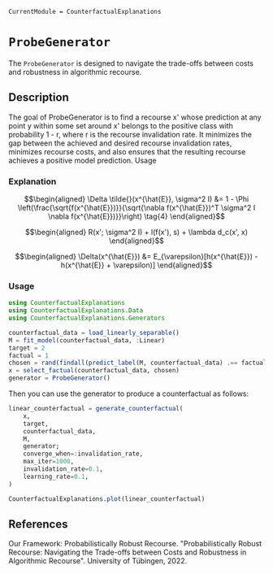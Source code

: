 ``` @meta
CurrentModule = CounterfactualExplanations 
```

# `ProbeGenerator`

The `ProbeGenerator` is designed to navigate the trade-offs between costs and robustness in algorithmic recourse.

## Description

The goal of ProbeGenerator is to find a recourse x' whose prediction at any point y within some set around x' belongs to the positive class with probability 1 - r, where r is the recourse invalidation rate. It minimizes the gap between the achieved and desired recourse invalidation rates, minimizes recourse costs, and also ensures that the resulting recourse achieves a positive model prediction.
Usage

### Explanation

``` math
\begin{aligned}
\Delta \tilde{}(x^{\hat{E}}, \sigma^2 I) &= 1 - \Phi \left(\frac{\sqrt{f(x^{\hat{E}})}}{\sqrt{\nabla f(x^{\hat{E}})^T \sigma^2 I \nabla f(x^{\hat{E}})}}\right) \tag{4}
\end{aligned}
```

``` math
\begin{aligned}
R(x'; \sigma^2 I) + l(f(x'), s) + \lambda d_c(x', x)
\end{aligned}
```

``` math
\begin{aligned}
\Delta(x^{\hat{E}}) &= E_{\varepsilon}[h(x^{\hat{E}}) - h(x^{\hat{E}} + \varepsilon)]
\end{aligned}
```


### Usage

```julia
using CounterfactualExplanations
using CounterfactualExplanations.Data
using CounterfactualExplanations.Generators

counterfactual_data = load_linearly_separable()
M = fit_model(counterfactual_data, :Linear)
target = 2
factual = 1
chosen = rand(findall(predict_label(M, counterfactual_data) .== factual))
x = select_factual(counterfactual_data, chosen)
generator = ProbeGenerator()
```


Then you can use the generator to produce a counterfactual as follows:

```julia
linear_counterfactual = generate_counterfactual(
    x,
    target,
    counterfactual_data,
    M,
    generator;
    converge_when=:invalidation_rate,
    max_iter=1000,
    invalidation_rate=0.1,
    learning_rate=0.1,
)

CounterfactualExplanations.plot(linear_counterfactual)
```


## References

Our Framework: Probabilistically Robust Recourse. "Probabilistically Robust Recourse: Navigating the Trade-offs between Costs and Robustness in Algorithmic Recourse". University of Tübingen, 2022.

